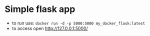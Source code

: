 # Simple flask app

- to run use: `docker run -d -p 5000:5000 my_docker_flask:latest`
- to access open http://127.0.0.1:5000/

